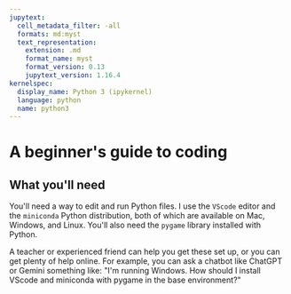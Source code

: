 ```yaml
---
jupytext:
  cell_metadata_filter: -all
  formats: md:myst
  text_representation:
    extension: .md
    format_name: myst
    format_version: 0.13
    jupytext_version: 1.16.4
kernelspec:
  display_name: Python 3 (ipykernel)
  language: python
  name: python3
---
```


# A beginner's guide to coding

## What you'll need
You'll need a way to edit and run Python files. I use the `VScode` editor and the `miniconda` Python distribution, both of which are available on Mac, Windows, and Linux. You'll also need the `pygame` library installed with Python. 

A teacher or experienced friend can help you get these set up, or you can get plenty of help online. For example, you can ask a chatbot like ChatGPT or Gemini something like: "I'm running Windows. How should I install VScode and miniconda with pygame in the base environment?"
